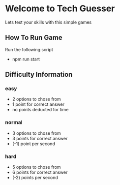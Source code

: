 # Welcome to Tech Guesser

Lets test your skills with this simple games

## How To Run Game

Run the following script

- npm run start

## Difficulty Information

### easy

- 2 options to chose from
- 1 point for correct answer
- no points deducted for time

### normal

- 3 options to chose from
- 3 points for correct answer
- (-1) point per second

### hard

- 5 options to chose from
- 6 points for correct answer
- (-2) points per second
